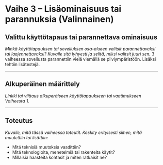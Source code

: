 # Vaihe 3 – Lisäominaisuus tai parannuksia (Valinnainen)

##   Valittu käyttötapaus tai parannettava ominaisuus

_Minkä käyttötapauksen tai sovelluksen osa-alueen valitsit parannettavaksi tai laajennettavaksi? Kuvaile sitä lyhyesti ja selitä, miksi valitsit juuri sen._
3 vaiheessa sovellusta parannettiin vielä viemällä se pilviympäristöön. Lisäksi tehtiin lisätestejä.




---

##  Alkuperäinen määrittely

_Linkki tai viittaus alkuperäiseen käyttötapaukseen tai vaatimukseen Vaiheesta 1._
 


---

##  Toteutus

_Kuvaile, mitä tässä vaiheessa toteutit. Keskity erityisesti siihen, mitä muutettiin tai lisättiin:_

- Mitä teknisiä muutoksia vaadittiin?
- Mitä teknologioita, menetelmiä tai rakenteita käytit?
- Millaisia haasteita kohtasit ja miten ratkaisit ne?










